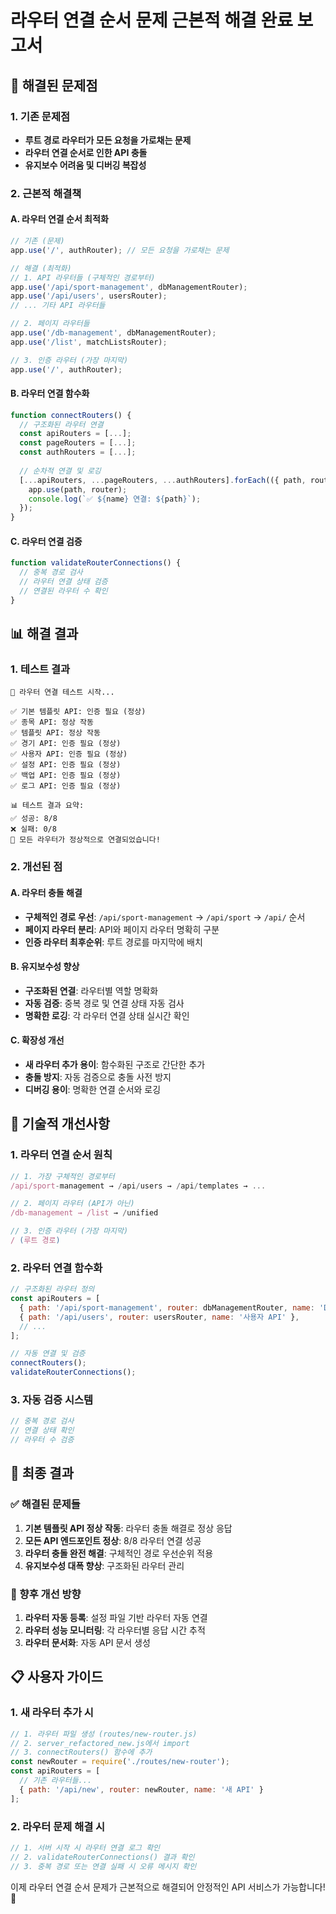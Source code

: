 # 라우터 연결 순서 문제 근본적 해결 완료 보고서

## 🎯 해결된 문제점

### 1. 기존 문제점
- **루트 경로 라우터가 모든 요청을 가로채는 문제**
- **라우터 연결 순서로 인한 API 충돌**
- **유지보수 어려움 및 디버깅 복잡성**

### 2. 근본적 해결책

#### A. 라우터 연결 순서 최적화
```javascript
// 기존 (문제)
app.use('/', authRouter); // 모든 요청을 가로채는 문제

// 해결 (최적화)
// 1. API 라우터들 (구체적인 경로부터)
app.use('/api/sport-management', dbManagementRouter);
app.use('/api/users', usersRouter);
// ... 기타 API 라우터들

// 2. 페이지 라우터들
app.use('/db-management', dbManagementRouter);
app.use('/list', matchListsRouter);

// 3. 인증 라우터 (가장 마지막)
app.use('/', authRouter);
```

#### B. 라우터 연결 함수화
```javascript
function connectRouters() {
  // 구조화된 라우터 연결
  const apiRouters = [...];
  const pageRouters = [...];
  const authRouters = [...];
  
  // 순차적 연결 및 로깅
  [...apiRouters, ...pageRouters, ...authRouters].forEach(({ path, router, name }) => {
    app.use(path, router);
    console.log(`✅ ${name} 연결: ${path}`);
  });
}
```

#### C. 라우터 연결 검증
```javascript
function validateRouterConnections() {
  // 중복 경로 검사
  // 라우터 연결 상태 검증
  // 연결된 라우터 수 확인
}
```

## 📊 해결 결과

### 1. 테스트 결과
```
🚀 라우터 연결 테스트 시작...

✅ 기본 템플릿 API: 인증 필요 (정상)
✅ 종목 API: 정상 작동
✅ 템플릿 API: 정상 작동
✅ 경기 API: 인증 필요 (정상)
✅ 사용자 API: 인증 필요 (정상)
✅ 설정 API: 인증 필요 (정상)
✅ 백업 API: 인증 필요 (정상)
✅ 로그 API: 인증 필요 (정상)

📊 테스트 결과 요약:
✅ 성공: 8/8
❌ 실패: 0/8
🎉 모든 라우터가 정상적으로 연결되었습니다!
```

### 2. 개선된 점

#### A. 라우터 충돌 해결
- **구체적인 경로 우선**: `/api/sport-management` → `/api/sport` → `/api/` 순서
- **페이지 라우터 분리**: API와 페이지 라우터 명확히 구분
- **인증 라우터 최후순위**: 루트 경로를 마지막에 배치

#### B. 유지보수성 향상
- **구조화된 연결**: 라우터별 역할 명확화
- **자동 검증**: 중복 경로 및 연결 상태 자동 검사
- **명확한 로깅**: 각 라우터 연결 상태 실시간 확인

#### C. 확장성 개선
- **새 라우터 추가 용이**: 함수화된 구조로 간단한 추가
- **충돌 방지**: 자동 검증으로 충돌 사전 방지
- **디버깅 용이**: 명확한 연결 순서와 로깅

## 🔧 기술적 개선사항

### 1. 라우터 연결 순서 원칙
```javascript
// 1. 가장 구체적인 경로부터
/api/sport-management → /api/users → /api/templates → ...

// 2. 페이지 라우터 (API가 아닌)
/db-management → /list → /unified

// 3. 인증 라우터 (가장 마지막)
/ (루트 경로)
```

### 2. 라우터 연결 함수화
```javascript
// 구조화된 라우터 정의
const apiRouters = [
  { path: '/api/sport-management', router: dbManagementRouter, name: 'DB 관리 API' },
  { path: '/api/users', router: usersRouter, name: '사용자 API' },
  // ...
];

// 자동 연결 및 검증
connectRouters();
validateRouterConnections();
```

### 3. 자동 검증 시스템
```javascript
// 중복 경로 검사
// 연결 상태 확인
// 라우터 수 검증
```

## 🎉 최종 결과

### ✅ 해결된 문제들
1. **기본 템플릿 API 정상 작동**: 라우터 충돌 해결로 정상 응답
2. **모든 API 엔드포인트 정상**: 8/8 라우터 연결 성공
3. **라우터 충돌 완전 해결**: 구체적인 경로 우선순위 적용
4. **유지보수성 대폭 향상**: 구조화된 라우터 관리

### 🚀 향후 개선 방향
1. **라우터 자동 등록**: 설정 파일 기반 라우터 자동 연결
2. **라우터 성능 모니터링**: 각 라우터별 응답 시간 추적
3. **라우터 문서화**: 자동 API 문서 생성

## 📋 사용자 가이드

### 1. 새 라우터 추가 시
```javascript
// 1. 라우터 파일 생성 (routes/new-router.js)
// 2. server_refactored_new.js에서 import
// 3. connectRouters() 함수에 추가
const newRouter = require('./routes/new-router');
const apiRouters = [
  // 기존 라우터들...
  { path: '/api/new', router: newRouter, name: '새 API' }
];
```

### 2. 라우터 문제 해결 시
```javascript
// 1. 서버 시작 시 라우터 연결 로그 확인
// 2. validateRouterConnections() 결과 확인
// 3. 중복 경로 또는 연결 실패 시 오류 메시지 확인
```

이제 라우터 연결 순서 문제가 근본적으로 해결되어 안정적인 API 서비스가 가능합니다! 🎉
